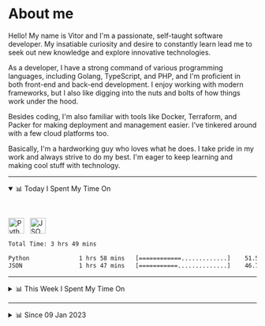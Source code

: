 # About me

Hello! My name is Vitor and I'm a passionate, self-taught software developer. My insatiable curiosity and desire to constantly learn lead me to seek out new knowledge and explore innovative technologies.

As a developer, I have a strong command of various programming languages, including Golang, TypeScript, and PHP, and I'm proficient in both front-end and back-end development. I enjoy working with modern frameworks, but I also like digging into the nuts and bolts of how things work under the hood.

Besides coding, I'm also familiar with tools like Docker, Terraform, and Packer for making deployment and management easier. I've tinkered around with a few cloud platforms too.

Basically, I'm a hardworking guy who loves what he does. I take pride in my work and always strive to do my best. I'm eager to keep learning and making cool stuff with technology.

---

<!-- ## 📊 Today I Spent My Time On -->

<details open>
<summary>📊 Today I Spent My Time On</summary>

&nbsp;

<!--DEVTIMER:TODAY:START-->
<img align="center" width="32px" src="https://cdn.simpleicons.org/python/3776AB" alt="Python" />&nbsp;&nbsp;&nbsp;<img align="center" width="32px" src="https://cdn.simpleicons.org/carrd/fff" alt="JSON" />&nbsp;&nbsp;&nbsp;

```txt
Total Time: 3 hrs 49 mins

Python              1 hrs 58 mins   [============.............]    51.50 %
JSON                1 hrs 47 mins   [===========..............]    46.70 %
```

<!--DEVTIMER:TODAY:END-->

</details>

---
<details>
<summary>📊 This Week I Spent My Time On</summary>

&nbsp;

<!--DEVTIMER:WEEK:START-->
<img align="center" width="32px" src="https://cdn.simpleicons.org/python/3776AB" alt="Python" />&nbsp;&nbsp;&nbsp;<img align="center" width="32px" src="https://cdn.simpleicons.org/carrd/fff" alt="JSON" />&nbsp;&nbsp;&nbsp;<img align="center" width="32px" src="https://cdn.simpleicons.org/go/00ADD8" alt="Go" />&nbsp;&nbsp;&nbsp;<img align="center" width="32px" src="https://cdn.simpleicons.org/typescript/3178C6" alt="TypeScript" />&nbsp;&nbsp;&nbsp;<img align="center" width="32px" src="https://cdn.simpleicons.org/gnubash/fff" alt="Bash" />&nbsp;&nbsp;&nbsp;<img align="center" width="32px" src="https://cdn.simpleicons.org/vuedotjs/4FC08D" alt="Vue" />&nbsp;&nbsp;&nbsp;<img align="center" width="32px" src="https://cdn.simpleicons.org/yaml/fff" alt="YAML" />&nbsp;&nbsp;&nbsp;<img align="center" width="32px" src="https://cdn.simpleicons.org/php/777BB4" alt="PHP" />&nbsp;&nbsp;&nbsp;<img align="center" width="32px" src="https://cdn.simpleicons.org/javascript/F7DF1E" alt="JavaScript" />&nbsp;&nbsp;&nbsp;<img align="center" width="32px" src="https://cdn.simpleicons.org/academia/fff" alt="Text" />&nbsp;&nbsp;&nbsp;<img align="center" width="32px" src="https://cdn.simpleicons.org/markdown/fff" alt="Markdown" />&nbsp;&nbsp;&nbsp;

```txt
Total Time: 19 hrs 44 mins

Python              5 hrs 25 mins   [======...................]    27.46 %
JSON                3 hrs 53 mins   [====.....................]    19.65 %
Go                  3 hrs 35 mins   [====.....................]    18.15 %
TypeScript          3 hrs 14 mins   [====.....................]    16.38 %
Bash                1 hrs 4 mins    [=........................]    5.38 %
SQL                 0 hrs 52 mins   [=........................]    4.41 %
Vue                 0 hrs 44 mins   [.........................]    3.68 %
YAML                0 hrs 29 mins   [.........................]    2.49 %
PHP                 0 hrs 7 mins    [.........................]    0.58 %
Docker              0 hrs 3 mins    [.........................]    0.24 %
JavaScript          0 hrs 2 mins    [.........................]    0.17 %
Text                0 hrs 2 mins    [.........................]    0.17 %
Nginx configuration file 0 hrs 2 mins    [.........................]    0.17 %
Markdown            0 hrs 2 mins    [.........................]    0.15 %
XML                 0 hrs 1 mins    [.........................]    0.09 %
```

<!--DEVTIMER:WEEK:END-->
</details>

---


<details>
<summary>📊 Since 09 Jan 2023</summary>

&nbsp;

<!--DEVTIMER::START-->
<img align="center" width="32px" src="https://cdn.simpleicons.org/typescript/3178C6" alt="TypeScript" />&nbsp;&nbsp;&nbsp;<img align="center" width="32px" src="https://cdn.simpleicons.org/go/00ADD8" alt="Go" />&nbsp;&nbsp;&nbsp;<img align="center" width="32px" src="https://cdn.simpleicons.org/vuedotjs/4FC08D" alt="Vue" />&nbsp;&nbsp;&nbsp;<img align="center" width="32px" src="https://cdn.simpleicons.org/python/3776AB" alt="Python" />&nbsp;&nbsp;&nbsp;<img align="center" width="32px" src="https://cdn.simpleicons.org/gnubash/fff" alt="Bash" />&nbsp;&nbsp;&nbsp;<img align="center" width="32px" src="https://cdn.simpleicons.org/carrd/fff" alt="JSON" />&nbsp;&nbsp;&nbsp;<img align="center" width="32px" src="https://cdn.simpleicons.org/yaml/fff" alt="YAML" />&nbsp;&nbsp;&nbsp;<img align="center" width="32px" src="https://cdn.simpleicons.org/javascript/F7DF1E" alt="JavaScript" />&nbsp;&nbsp;&nbsp;<img align="center" width="32px" src="https://cdn.simpleicons.org/html5/E34F26" alt="HTML" />&nbsp;&nbsp;&nbsp;<img align="center" width="32px" src="https://cdn.simpleicons.org/css3/1572B6" alt="CSS" />&nbsp;&nbsp;&nbsp;<img align="center" width="32px" src="https://cdn.simpleicons.org/academia/fff" alt="Text" />&nbsp;&nbsp;&nbsp;<img align="center" width="32px" src="https://cdn.simpleicons.org/php/777BB4" alt="PHP" />&nbsp;&nbsp;&nbsp;

```txt
Total Time: 118 hrs 55 mins

TypeScript          56 hrs 28 mins  [===========..............]    47.50 %
Go                  16 hrs 54 mins  [===......................]    14.21 %
Vue                 9 hrs 50 mins   [==.......................]    8.27 %
Python              8 hrs 37 mins   [=........................]    7.24 %
Bash                6 hrs 1 mins    [=........................]    5.06 %
JSON                5 hrs 33 mins   [=........................]    4.67 %
YAML                4 hrs 16 mins   [.........................]    3.59 %
JavaScript          4 hrs 7 mins    [.........................]    3.46 %
SCSS                2 hrs 3 mins    [.........................]    1.72 %
SQL                 1 hrs 10 mins   [.........................]    0.98 %
Docker              0 hrs 48 mins   [.........................]    0.67 %
HTML                0 hrs 16 mins   [.........................]    0.22 %
XML                 0 hrs 14 mins   [.........................]    0.19 %
CSS                 0 hrs 11 mins   [.........................]    0.16 %
Text                0 hrs 9 mins    [.........................]    0.12 %
PHP                 0 hrs 7 mins    [.........................]    0.10 %
Nginx configuration file 0 hrs 2 mins    [.........................]    0.03 %
```

<!--DEVTIMER::END-->

</details>
